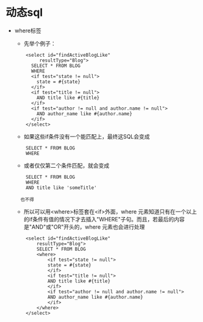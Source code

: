 # 动态sql

- where标签

	- 先举个例子：

    ```
        <select id="findActiveBlogLike"
             resultType="Blog">
          SELECT * FROM BLOG 
          WHERE 
          <if test="state != null">
            state = #{state}
          </if> 
          <if test="title != null">
            AND title like #{title}
          </if>
          <if test="author != null and author.name != null">
            AND author_name like #{author.name}
          </if>
        </select>
    ```

	- 如果这些if条件没有一个能匹配上，最终这SQL会变成

    ```
        SELECT * FROM BLOG
        WHERE
    ```
    
	- 或者仅仅第二个条件匹配，就会变成

    ```
        SELECT * FROM BLOG
        WHERE
        AND title like 'someTitle'
    ```
		也不得
		
	- 所以可以用<where\>标签套在<if\>外面，where 元素知道只有在一个以上的if条件有值的情况下才去插入"WHERE"子句。而且，若最后的内容是"AND"或"OR"开头的，where 元素也会进行处理

    ```
        <select id="findActiveBlogLike"
            resultType="Blog">
            SELECT * FROM BLOG 
            <where> 
                <if test="state != null">
                state = #{state}
                </if> 
                <if test="title != null">
                AND title like #{title}
                </if>
                <if test="author != null and author.name != null">
                AND author_name like #{author.name}
                </if>
            </where>
        </select>
    ```
	